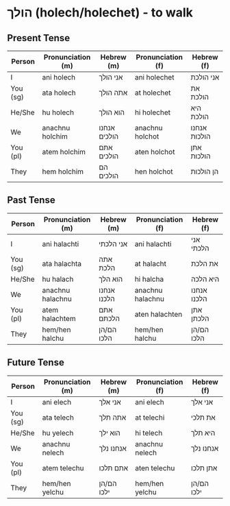 # הולך (holech/holechet) - to walk

## Present Tense

| Person        | Pronunciation (m) | Hebrew (m)  | Pronunciation (f) | Hebrew (f)  |
|---------------|-------------------|-------------|-------------------|-------------|
| I             | ani holech        | אני הולך    | ani holechet      | אני הולכת    |
| You (sg)      | ata holech        | אתה הולך    | at holechet       | את הולכת     |
| He/She        | hu holech         | הוא הולך    | hi holechet       | היא הולכת    |
| We            | anachnu holchim   | אנחנו הולכים| anachnu holchot   | אנחנו הולכות|
| You (pl)      | atem holchim      | אתם הולכים  | aten holchot      | אתן הולכות   |
| They          | hem holchim       | הם הולכים   | hen holchot       | הן הולכות    |

## Past Tense

| Person        | Pronunciation (m) | Hebrew (m)  | Pronunciation (f) | Hebrew (f)  |
|---------------|-------------------|-------------|-------------------|-------------|
| I             | ani halachti      | אני הלכתי   | ani halachti      | אני הלכתי   |
| You (sg)      | ata halachta      | אתה הלכת    | at halacht        | את הלכת     |
| He/She        | hu halach         | הוא הלך     | hi halcha         | היא הלכה    |
| We            | anachnu halachnu  | אנחנו הלכנו | anachnu halachnu  | אנחנו הלכנו |
| You (pl)      | atem halachtem    | אתם הלכתם   | aten halachten    | אתן הלכתן   |
| They          | hem/hen halchu    | הם/הן הלכו  | hem/hen halchu    | הם/הן הלכו  |

## Future Tense

| Person        | Pronunciation (m) | Hebrew (m)  | Pronunciation (f) | Hebrew (f)  |
|---------------|-------------------|-------------|-------------------|-------------|
| I             | ani elech         | אני אלך     | ani elech         | אני אלך     |
| You (sg)      | ata telech        | אתה תלך     | at telechi        | את תלכי     |
| He/She        | hu yelech         | הוא ילך     | hi telech         | היא תלך     |
| We            | anachnu nelech    | אנחנו נלך   | anachnu nelech    | אנחנו נלך   |
| You (pl)      | atem telechu      | אתם תלכו    | aten telechu      | אתן תלכו    |
| They          | hem/hen yelchu    | הם/הן ילכו  | hem/hen yelchu    | הם/הן ילכו  |
